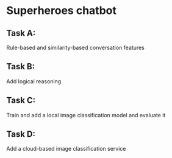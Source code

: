 # Superheroes chatbot

## Task A:
Rule-based and similarity-based conversation features

## Task B:
Add logical reasoning

## Task C:
Train and add a local image classification model and evaluate it

## Task D:
Add a cloud-based image classification service
